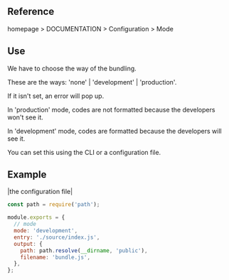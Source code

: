 ## Reference

homepage > DOCUMENTATION > Configuration > Mode

## Use

We have to choose the way of the bundling.

These are the ways: 'none' | 'development' | 'production'.

If it isn't set, an error will pop up.

In 'production' mode, codes are not formatted because the developers won't see it.

In 'development' mode, codes are formatted because the developers will see it.

You can set this using the CLI or a configuration file.

## Example

|the configuration file|

```js
const path = require('path');

module.exports = {
  // mode
  mode: 'development',
  entry: './source/index.js',
  output: {
    path: path.resolve(__dirname, 'public'),
    filename: 'bundle.js',
  },
};
```
